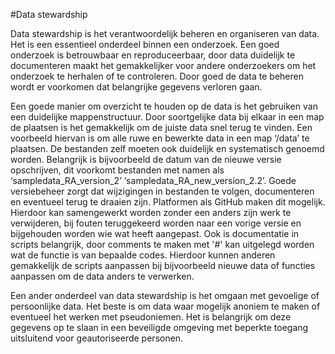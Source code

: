 #Data stewardship

Data stewardship is het verantwoordelijk beheren en organiseren van data. Het is een essentieel onderdeel binnen een onderzoek. Een goed onderzoek is betrouwbaar en reproduceerbaar, door data duidelijk te documenteren maakt het gemakkelijker voor andere onderzoekers om het onderzoek te herhalen of te controleren. Door goed de data te beheren wordt er voorkomen dat belangrijke gegevens verloren gaan.

Een goede manier om overzicht te houden op de data is het gebruiken van een duidelijke mappenstructuur. Door soortgelijke data bij elkaar in een map de plaatsen is het gemakkelijk om de juiste data snel terug te vinden. Een voorbeeld hiervan is om alle ruwe en bewerkte data in een map ‘/data’ te plaatsen. De bestanden zelf moeten ook duidelijk en systematisch genoemd worden. Belangrijk is bijvoorbeeld de datum van de nieuwe versie opschrijven, dit voorkomt bestanden met namen als ‘sampledata_RA_version_2’ ‘sampledata_RA_new_version_2.2’. Goede versiebeheer zorgt dat wijzigingen in bestanden te volgen, documenteren en eventueel terug te draaien zijn. Platformen als GitHub maken dit mogelijk. Hierdoor kan samengewerkt worden zonder een anders zijn werk te verwijderen, bij fouten teruggekeerd worden naar een vorige versie en bijgehouden worden wie wat heeft aangepast. Ook is documentatie in scripts belangrijk, door comments te maken met '#' kan uitgelegd worden wat de functie is van bepaalde codes. Hierdoor kunnen anderen gemakkelijk de scripts aanpassen bij bijvoorbeeld nieuwe data of functies aanpassen om de data anders te verwerken. 

Een ander onderdeel van data stewardship is het omgaan met gevoelige of persoonlijke data. Het beste is om data waar mogelijk anoniem te maken of eventueel het werken met pseudoniemen. Het is belangrijk om deze gegevens op te slaan in een beveiligde omgeving met beperkte toegang uitsluitend voor geautoriseerde personen.
